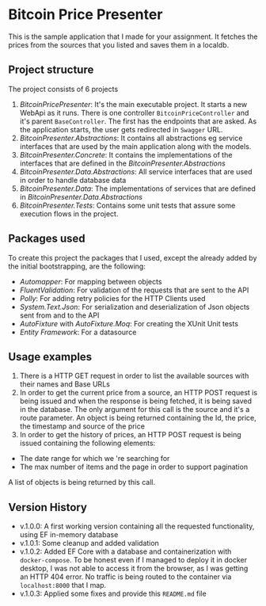 # Bitcoin Price Presenter

This is the sample application that I made for your assignment. It fetches the prices from the sources that you listed and saves them in a localdb. 

## Project structure

The project consists of 6 projects

1. *BitcoinPricePresenter*: It's the main executable project. It starts a new WebApi as it runs. There is one controller `BitcoinPriceController` and it's parent `BaseController`. The first has the endpoints that are asked. As the application starts, the user gets redirected in `Swagger` URL. 
2. *BitcoinPresenter.Abstractions*: It contains all abstractions eg service interfaces that are used by the main application along with the models.
3. *BitcoinPresenter.Concrete*: It contains the implementations of the interfaces that are defined in the *BitcoinPresenter.Abstractions* 
4. *BitcoinPresenter.Data.Abstractions*: All service interfaces that are used in order to handle database data
5. *BitcoinPresenter.Data*: The implementations of services that are defined in *BitcoinPresenter.Data.Abstractions*
6. *BitcoinPresenter.Tests*: Contains some unit tests that assure some execution flows in the project.

## Packages used 

To create this project the packages that I used, except the already added by the initial bootstrapping, are the following:

- *Automapper*: For mapping between objects
- *FluentValidation*: For validation of the requests that are sent to the API
- *Polly*: For adding retry policies for the HTTP Clients used
- *System.Text.Json*: For serialization and deserialization of Json objects sent from and to the API
- *AutoFixture* with *AutoFixture.Moq*: For creating the XUnit Unit tests
- *Entity Framework*: For a datasource

## Usage examples

1. There is a HTTP GET request in order to list the available sources with their names and Base URLs
2. In order to get the current price from a source, an HTTP POST request is being issued and when the response is being fetched, it is being saved in the database. The only argument for this call is the source and it's a route parameter. An object is being returned containing the Id, the price, the timestamp and source of the price
3. In order to get the history of prices, an HTTP POST request is being issued containing the following elements:
- The date range for which we 're searching for
- The max number of items and the page in order to support pagination

A list of objects is being returned by this call.

## Version History

- v.1.0.0: A first working version containing all the requested functionality, using EF in-memory database
- v.1.0.1: Some cleanup and added validation
- v.1.0.2: Added EF Core with a database and containerization with `docker-compose`. To be honest even if I managed to deploy it in docker desktop, I was not able to access it from the browser, as I was getting an HTTP 404 error. No traffic is being routed to the container via `localhost:8000` that I map.
- v.1.0.3: Applied some fixes and provide this `README.md` file

